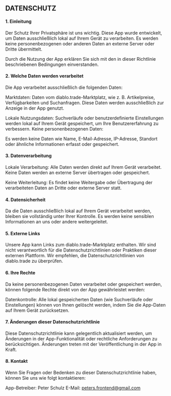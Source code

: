 ## DATENSCHUTZ

#### 1. Einleitung
Der Schutz Ihrer Privatsphäre ist uns wichtig. Diese App wurde entwickelt, um Daten ausschließlich lokal auf Ihrem Gerät zu verarbeiten. Es werden keine personenbezogenen oder anderen Daten an externe Server oder Dritte übermittelt.

Durch die Nutzung der App erklären Sie sich mit den in dieser Richtlinie beschriebenen Bedingungen einverstanden.

#### 2. Welche Daten werden verarbeitet
Die App verarbeitet ausschließlich die folgenden Daten:

Marktdaten: Daten vom diablo.trade-Marktplatz, wie z. B. Artikelpreise, Verfügbarkeiten und Suchanfragen. Diese Daten werden ausschließlich zur Anzeige in der App genutzt.

Lokale Nutzungsdaten: Suchverläufe oder benutzerdefinierte Einstellungen werden lokal auf Ihrem Gerät gespeichert, um Ihre Benutzererfahrung zu verbessern.
Keine personenbezogenen Daten:

Es werden keine Daten wie Name, E-Mail-Adresse, IP-Adresse, Standort oder ähnliche Informationen erfasst oder gespeichert.

#### 3. Datenverarbeitung
Lokale Verarbeitung: Alle Daten werden direkt auf Ihrem Gerät verarbeitet. Keine Daten werden an externe Server übertragen oder gespeichert.

Keine Weiterleitung: Es findet keine Weitergabe oder Übertragung der verarbeiteten Daten an Dritte oder externe Server statt.

#### 4. Datensicherheit
Da die Daten ausschließlich lokal auf Ihrem Gerät verarbeitet werden, bleiben sie vollständig unter Ihrer Kontrolle. Es werden keine sensiblen Informationen an uns oder andere weitergeleitet.

#### 5. Externe Links
Unsere App kann Links zum diablo.trade-Marktplatz enthalten. Wir sind nicht verantwortlich für die Datenschutzrichtlinien oder Praktiken dieser externen Plattform. Wir empfehlen, die Datenschutzrichtlinien von diablo.trade zu überprüfen.

#### 6. Ihre Rechte
Da keine personenbezogenen Daten verarbeitet oder gespeichert werden, können folgende Rechte direkt von der App gewährleistet werden: 

Datenkontrolle: Alle lokal gespeicherten Daten (wie Suchverläufe oder Einstellungen) können von Ihnen gelöscht werden, indem Sie die App-Daten auf Ihrem Gerät zurücksetzen.

#### 7. Änderungen dieser Datenschutzrichtlinie
Diese Datenschutzrichtlinie kann gelegentlich aktualisiert werden, um Änderungen in der App-Funktionalität oder rechtliche Anforderungen zu berücksichtigen. Änderungen treten mit der Veröffentlichung in der App in Kraft.

#### 8. Kontakt
Wenn Sie Fragen oder Bedenken zu dieser Datenschutzrichtlinie haben, können Sie uns wie folgt kontaktieren:

App-Betreiber: Peter Schulz
E-Mail: peters.frontend@gmail.com
